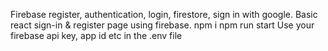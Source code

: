 Firebase register, authentication, login, firestore, sign in with google. Basic react sign-in & register page using firebase.
 npm i
 npm run start
 Use your firebase api key, app id etc in the .env file
 

